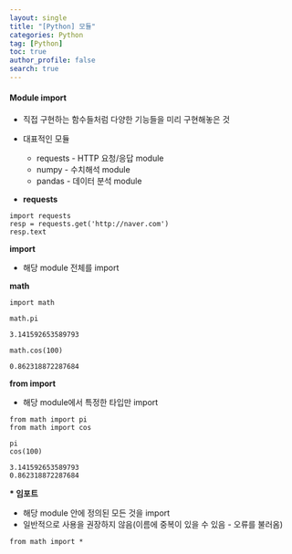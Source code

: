 ```yaml
---
layout: single
title: "[Python] 모듈"
categories: Python
tag: [Python]
toc: true
author_profile: false
search: true
---
```


#### Module import

- 직접 구현하는 함수들처럼 다양한 기능들을 미리 구현해놓은 것
- 대표적인 모듈

  - requests - HTTP 요청/응답 module
  - numpy - 수치해석 module
  - pandas - 데이터 분석 module

- **requests**

```
import requests
resp = requests.get('http://naver.com')
resp.text
```

**import**

- 해당 module 전체를 import

**math**

```
import math
```

```
math.pi
```

```
3.141592653589793
```

```
math.cos(100)
```

```
0.862318872287684
```

**from import**

- 해당 module에서 특정한 타입만 import

```
from math import pi
from math import cos
```

```
pi
cos(100)
```

```
3.141592653589793
0.862318872287684
```

**\* 임포트**

- 해당 module 안에 정의된 모든 것을 import
- 일반적으로 사용을 권장하지 않음(이름에 중복이 있을 수 있음 - 오류를 불러옴)

```
from math import *
```
